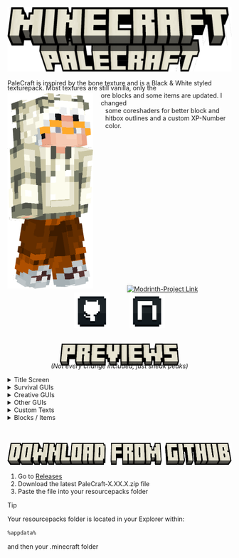 ![Banner](/display/banner.png)

PaleCraft is inspired by the bone texture and is a Black & White styled<span style="display: inline;"> </span>

<img src="/display/skin_render.png" width="193" height="440" align="left">

<div style="margin-top: -20px">
   texturepack. Most textures are still vanilla, only the
</div>
<div style="margin-left: 210px">
   ore blocks and some items are updated. I changed
</div>
<div style="margin-left: 220px; margin-bottom: 350px">
    some coreshaders for better block and hitbox outlines and a custom XP-Number color.
</div>

<div style="text-align: center; position: relative;">
    <a href="https://modrinth.com/resourcepack/palecraft" target="_blank" class="tooltip">
        <img src="https://i.imgur.com/Wi0gG3J.png" alt="Modrinth-Project Link" class="hover-image">
        <span class="tooltiptext">Modrinth</span>
    </a>
    <a href="https://github.com/Justifull/PaleCraft" target="_blank" class="tooltip">
        <img src="/display/github.png" alt="Github-Project Link" class="hover-image">
        <span class="tooltiptext">Github</span>
    </a>
    <a href="https://de.namemc.com/profile/justifull.1" target="_blank" class="tooltip">
        <img src="/display/namemc.png" alt="NameMC-Profile Link" class="hover-image">
        <span class="tooltiptext">NameMC</span>
    </a>
</div>

<br>
<p align="center">
   <img src="/display/previews.png" width="268" height="50">
</p>

<div style="text-align: center; margin-top: -25px">

   _(Not every change included, just sneak peaks)_
</div>

<details>
   <summary>Title Screen</summary>
   <div style="text-align: center">

   Title Screen
   ![Title Screen](/preview/title_screen.png)

   </div>
</details>
<details>
   <summary>Survival GUIs</summary>
   <div style="text-align: center">

   **Hotbar**
   ![Hotbar](/preview/hotbar.png)
   **Survival Inventory**
   ![Survival Inventory](/preview/survival_inventory.png)

   </div>
</details>
<details>
   <summary>Creative GUIs</summary>
   <div style="text-align: center">

   **Creative Inventory**
   ![Creative Inventory](/preview/creative_inventory.png)

   </div>
</details>
<details>
   <summary>Other GUIs</summary>
   <div style="text-align: center">

   **Crafting Table**
   ![Crafting Table](/preview/crafting_table.png)
   **Chest**
   ![Chest](/preview/chest.png)
   **Shulker Chest**
   ![Shulker Chest](/preview/shulker_chest.png)
   **Enchanting Table**
   ![Enchanting Table](/preview/enchanting_table.png)
   **Beacon**
   ![Beacon](/preview/beacon.png)

   </div>
</details>
<details>
   <summary>Custom Texts</summary>
   <div style="text-align: center">

   **Enchantment Text Sword**
   ![Enchantment Text Sword](/preview/enchantment_icons.png)
   **Enchantment Text Leggings**
   ![Enchantment Text Leggings](/preview/enchantment_icons_2.png)

   </div>
</details>
<details>
   <summary>Blocks / Items</summary>
   <div style="text-align: center">

   **Blocks**
   ![Blocks](/preview/blocks.png)
   **Totem Of Undying**
   ![Totem Inventory](/preview/totem_inventory.png)
   ![Totem First person](/preview/totem_first_person.png)

   </div>
</details>

<br>
<br>
<p align="center">
   <img src="/display/download.png" width="656" height="50">
</p>

1. Go to [Releases](https://github.com/Justifull/PaleCraft/releases/latest)
2. Download the latest PaleCraft-X.XX.X.zip file
3. Paste the file into your resourcepacks folder

> [!TIP]
> Your resourcepacks folder is located in your Explorer within:
>
> ```bash
> %appdata%
> ```
> and then your .minecraft folder

<style>
   .hover-image {
      width: 80px;
      margin: 0 20px;
      transition: transform 0.3s, filter 0.3s;
      filter: brightness(100%);
   }
   
   .hover-image:hover {
      filter: brightness(140%);
      transform: scale(1.2);
   }

   .tooltip {
      position: relative;
      display: inline-block;
   }

   .tooltiptext {
      visibility: hidden;
      font-size: 14px;
      font-weight: 600;
      color: #fff;
      position: absolute;
      z-index: 1;
      bottom: 90%;
      left: 50%;
      transform: translateX(-50%);
      opacity: 0;
      transition: opacity 0.3s;
      white-space: normal;
      line-height: 1.2;
   }

   .tooltip:hover .tooltiptext {
      visibility: visible;
      opacity: 1;
   }
</style>